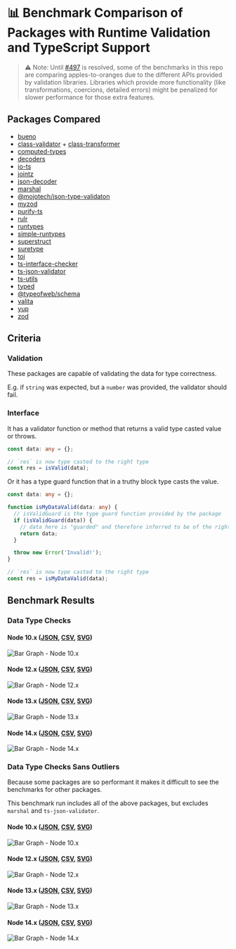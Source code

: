 # 📊 Benchmark Comparison of Packages with Runtime Validation and TypeScript Support

> ⚠️ Note: Until [#497](https://github.com/moltar/typescript-runtime-type-benchmarks/issues/497) is resolved, some of the benchmarks in this repo are comparing apples-to-oranges due to the different APIs provided by validation libraries. Libraries which provide more functionality (like transformations, coercions, detailed errors) might be penalized for slower performance for those extra features.

## Packages Compared

- [bueno](https://github.com/philipnilsson/bueno)
- [class-validator](https://github.com/typestack/class-validator) + [class-transformer](https://github.com/typestack/class-transformer)
- [computed-types](https://github.com/neuledge/computed-types)
- [decoders](https://github.com/nvie/decoders)
- [io-ts](https://github.com/gcanti/io-ts)
- [jointz](https://github.com/moodysalem/jointz)
- [json-decoder](https://github.com/venil7/json-decoder)
- [marshal](https://github.com/marcj/marshal.ts)
- [@mojotech/json-type-validaton](https://github.com/mojotech/json-type-validation)
- [myzod](https://github.com/davidmdm/myzod)
- [purify-ts](https://github.com/gigobyte/purify)
- [rulr](https://github.com/ryansmith94/rulr)
- [runtypes](https://github.com/pelotom/runtypes)
- [simple-runtypes](https://github.com/hoeck/simple-runtypes)
- [superstruct](https://github.com/ianstormtaylor/superstruct)
- [suretype](https://github.com/grantila/suretype)
- [toi](https://github.com/hf/toi)
- [ts-interface-checker](https://github.com/gristlabs/ts-interface-checker)
- [ts-json-validator](https://github.com/ostrowr/ts-json-validator)
- [ts-utils](https://github.com/ai-labs-team/ts-utils)
- [typed](https://github.com/brielov/typed)
- [@typeofweb/schema](https://github.com/typeofweb/schema)
- [valita](https://github.com/badrap/valita)
- [yup](https://github.com/jquense/yup)
- [zod](https://github.com/vriad/zod)

## Criteria

### Validation

These packages are capable of validating the data for type correctness.

E.g. if `string` was expected, but a `number` was provided, the validator should fail.

### Interface

It has a validator function or method that returns a valid type casted value or throws.

```ts
const data: any = {};

// `res` is now type casted to the right type
const res = isValid(data);
```

Or it has a type guard function that in a truthy block type casts the value.

```ts
const data: any = {};

function isMyDataValid(data: any) {
  // isValidGuard is the type guard function provided by the package
  if (isValidGuard(data)) {
    // data here is "guarded" and therefore inferred to be of the right type
    return data;
  }

  throw new Error('Invalid!');
}

// `res` is now type casted to the right type
const res = isMyDataValid(data);
```

## Benchmark Results

### Data Type Checks

#### Node 10.x ([JSON](./results/data-type-10.x.json), [CSV](./results/data-type-10.x.csv), [SVG](./results/data-type-10.x.svg))

![Bar Graph - Node 10.x](./results/data-type-10.x.svg)

#### Node 12.x ([JSON](./results/data-type-12.x.json), [CSV](./results/data-type-12.x.csv), [SVG](./results/data-type-12.x.svg))

![Bar Graph - Node 12.x](./results/data-type-12.x.svg)

#### Node 13.x ([JSON](./results/data-type-13.x.json), [CSV](./results/data-type-13.x.csv), [SVG](./results/data-type-13.x.svg))

![Bar Graph - Node 13.x](./results/data-type-13.x.svg)

#### Node 14.x ([JSON](./results/data-type-14.x.json), [CSV](./results/data-type-14.x.csv), [SVG](./results/data-type-14.x.svg))

![Bar Graph - Node 14.x](./results/data-type-14.x.svg)

### Data Type Checks Sans Outliers

Because some packages are so performant it makes it difficult to see the benchmarks for other packages.

This benchmark run includes all of the above packages, but excludes `marshal` and `ts-json-validator`.

#### Node 10.x ([JSON](./results/data-type-sans-outliers-10.x.json), [CSV](./results/data-type-sans-outliers-10.x.csv), [SVG](./results/data-type-sans-outliers-10.x.svg))

![Bar Graph - Node 10.x](./results/data-type-sans-outliers-10.x.svg)

#### Node 12.x ([JSON](./results/data-type-sans-outliers-12.x.json), [CSV](./results/data-type-sans-outliers-12.x.csv), [SVG](./results/data-type-sans-outliers-12.x.svg))

![Bar Graph - Node 12.x](./results/data-type-sans-outliers-12.x.svg)

#### Node 13.x ([JSON](./results/data-type-sans-outliers-13.x.json), [CSV](./results/data-type-sans-outliers-13.x.csv), [SVG](./results/data-type-sans-outliers-13.x.svg))

![Bar Graph - Node 13.x](./results/data-type-sans-outliers-13.x.svg)

#### Node 14.x ([JSON](./results/data-type-sans-outliers-14.x.json), [CSV](./results/data-type-sans-outliers-14.x.csv), [SVG](./results/data-type-sans-outliers-14.x.svg))

![Bar Graph - Node 14.x](./results/data-type-sans-outliers-14.x.svg)
